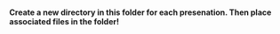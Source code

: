 #### Create a new directory in this folder for each presenation. Then place associated files in the folder!
